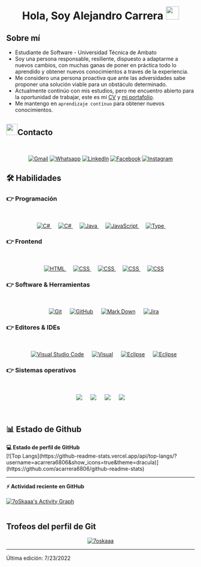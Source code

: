 <h1 align="center">Hola, Soy Alejandro Carrera 
<img src="https://media.giphy.com/media/hvRJCLFzcasrR4ia7z/giphy.gif" width="35"></h1>

## Sobre mí
- Estudiante de Software - Universidad Técnica de Ambato
- Soy una persona responsable, resiliente, dispuesto a adaptarme a nuevos cambios, con muchas ganas de poner en práctica todo lo aprendido y obtener nuevos conocimientos a traves de la experiencia. 
- Me considero una persona proactiva que ante las adversidades sabe proponer una solución viable para un obstáculo determinado.
- Actualmente continúo con mis estudios, pero me encuentro abierto para la oportunidad de trabajar, este es mi [CV](https://delicate-madeleine-359e1b.netlify.app/cv.html) y [mi portafolio](https://acarrera6806.github.io).
- Me mantengo en `aprendizaje contínuo` para obtener nuevos conocimientos. 


## <img src="https://media.giphy.com/media/iY8CRBdQXODJSCERIr/giphy.gif" width="30px">Contacto
<br>
<p align="center">
	<a href="mailto:alejandro.98.carrera@gmail.com"><img img src="https://img.shields.io/badge/Gmail-D14836?style=for-the-badge&logo=gmail&logoColor=white" alt="Gmail"/></a>
	<a href="https://wa.me/593998019393"><img src="https://img.shields.io/badge/WhatsApp-25D366?style=for-the-badge&logo=whatsapp&logoColor=white" alt="Whatsapp"/></a>
	<a href="https://www.linkedin.com/in/alejandro-carrera-501581246/"><img src="https://img.shields.io/badge/linkedin-%230077B5.svg?style=for-the-badge&logo=linkedin&logoColor=white" alt="LinkedIn"/></a>
	<a href="https://www.facebook.com/Alejo.C98/"><img src="https://img.shields.io/badge/Facebook-%231877F2.svg?style=for-the-badge&logo=Facebook&logoColor=white" alt="Facebook"/></a>
	<a href="https://www.instagram.com/alejo.98c/"><img src="https://img.shields.io/badge/Instagram-%23E4405F.svg?style=for-the-badge&logo=Instagram&logoColor=white" alt="Instagram"/></a>
</p>




## 🛠️ Habilidades

### 👉 Programación
<br>

<p align="center"> 
  &emsp; 
  <a href="https://www.cprogramming.com/" target="_blank"> 
    <img alt="C#" src="https://img.shields.io/badge/.NET-5C2D91?style=for-the-badge&logo=.net&logoColor=white">
  </a> 
  &emsp; 
  <a href="https://www.cprogramming.com/" target="_blank"> 
    <img alt="C#" src="https://img.shields.io/badge/c%23-%23239120.svg?style=for-the-badge&logo=c-sharp&logoColor=white">
  </a> 
  &emsp;
  <a href="https://www.w3schools.com/cpp/" target="_blank"> 
    <img alt="Java" src="https://img.shields.io/badge/java-%23ED8B00.svg?style=for-the-badge&logo=java&logoColor=white">
  </a> 
  &emsp;
  <a href="https://developer.mozilla.org/en-US/docs/Web/JavaScript" target="_blank"> 
     <img alt="JavaScript" src="https://img.shields.io/badge/javascript-%23323330.svg?style=for-the-badge&logo=javascript&logoColor=%23F7DF1E">
   </a>
  &emsp;
  <a href="https://www.java.com" target="_blank"> 
    <img alt="Type" src="https://img.shields.io/badge/typescript-%23007ACC.svg?style=for-the-badge&logo=typescript&logoColor=white">
  </a>
  &emsp;
</p>

### 👉 Frontend 
<br>
<p align="center"> 
  &emsp; 
  <a href="#" target="_blank"> 
   <img alt="HTML" src="https://img.shields.io/badge/html5-%23E34F26.svg?style=for-the-badge&logo=html5&logoColor=white">
  </a>   
  &emsp;
  <a href="#" target="_blank">
    <img alt="CSS" src="https://img.shields.io/badge/css3-%231572B6.svg?style=for-the-badge&logo=css3&logoColor=white">
  </a> 
  &emsp;
  <a href="#" target="_blank">
    <img alt="CSS" src="https://img.shields.io/badge/angular-%23DD0031.svg?style=for-the-badge&logo=angular&logoColor=white">
  </a> 
  &emsp;
  <a href="#" target="_blank">
    <img alt="CSS" src="https://img.shields.io/badge/bootstrap-%23563D7C.svg?style=for-the-badge&logo=bootstrap&logoColor=white">
  </a> 
  &emsp;
  <a href="#" target="_blank">
    <img alt="CSS" src="https://img.shields.io/badge/react-%2320232a.svg?style=for-the-badge&logo=react&logoColor=%2361DAFB">
  </a> 
  
</p>

 ### 👉 Software & Herramientas
 <br>
<p align="center">
  &emsp;
    <a href="#"><img alt="Git" src="https://img.shields.io/badge/git-%23F05033.svg?style=for-the-badge&logo=git&logoColor=white"></a>
  &emsp;
    <a href="#"><img alt="GitHub" src="https://img.shields.io/badge/github-%23121011.svg?style=for-the-badge&logo=github&logoColor=white"></a>
  &emsp;
    <a href="#"><img alt="Mark Down" src="https://img.shields.io/badge/markdown-%23000000.svg?style=for-the-badge&logo=markdown&logoColor=white"></a>
  &emsp;
    <a href="#"><img alt="Jira" src="https://img.shields.io/badge/jira-%230A0FFF.svg?style=for-the-badge&logo=jira&logoColor=white"></a>
</p>

 ### 👉 Editores & IDEs
 <br>
<p align="center">
  &emsp;
    <a href="#"><img alt="Visual Studio Code" src="https://img.shields.io/badge/Visual%20Studio%20Code-0078d7.svg?style=for-the-badge&logo=visual-studio-code&logoColor=white"></a>
  &emsp;
    <a href="#"><img alt="Visual" src="https://img.shields.io/badge/Visual%20Studio-5C2D91.svg?style=for-the-badge&logo=visual-studio&logoColor=white" /></a>
  &emsp;
    <a href="#"><img alt="Eclipse" src="https://img.shields.io/badge/Eclipse-FE7A16.svg?style=for-the-badge&logo=Eclipse&logoColor=white" /></a>
  &emsp;
    <a href="#"><img alt="Eclipse" src="https://img.shields.io/badge/NetBeansIDE-1B6AC6.svg?style=for-the-badge&logo=apache-netbeans-ide&logoColor=white" /></a>
</p>

 ### 👉 Sistemas operativos
 <br>
<p align="center">
    <a href="#"><img src="https://img.shields.io/badge/Arch%20Linux-1793D1?logo=arch-linux&logoColor=fff&style=for-the-badge"></a>
  &emsp;
    <a href="#"><img src="https://img.shields.io/badge/Ubuntu-E95420?style=for-the-badge&logo=ubuntu&logoColor=white"></a>
  &emsp;
    <a href="#"><img src="https://img.shields.io/badge/Debian-D70A53?style=for-the-badge&logo=debian&logoColor=white" /></a>	  
  &emsp;
    <a href="#"><img src="https://img.shields.io/badge/Windows-0078D6?style=for-the-badge&logo=windows&logoColor=white" /></a>	  
</p>

<br/>

## 📊 Estado de Github 



  <summary><b>💻 Estado de perfil de GitHub</b></summary>
  [![Top Langs](https://github-readme-stats.vercel.app/api/top-langs/?username=acarrera6806&show_icons=true&theme=dracula)](https://github.com/acarrera6806/github-readme-stats)
  

----

  <summary><b>⚡ Actividad reciente en GitHub</b></summary>
  <br/>
   <a href="https://github.com/7oSkaaa"><img alt="7oSkaaa's Activity Graph" src="https://activity-graph.herokuapp.com/graph?username=acarrera6806&custom_title=Alejandro%27s%20Contribution%20Graph&theme=react-dark" /></a>
  <br/>


<br/>

## Trofeos del perfil de Git

<p align="center"> <a href="https://github.com/ryo-ma/github-profile-trophy"><img src="https://github-profile-trophy.vercel.app/?username=acarrera6806&layout=compact&theme=algolia" alt="7oskaaa" /></a> </p>

-----
Última edición: 7/23/2022

